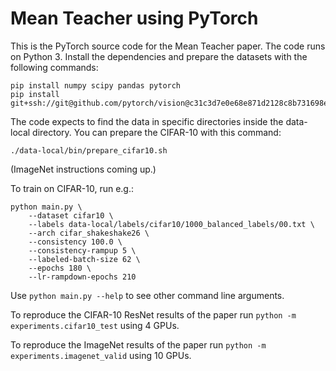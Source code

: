 # Mean Teacher using PyTorch

This is the PyTorch source code for the Mean Teacher paper. The code runs on Python 3. Install the dependencies and prepare the datasets with the following commands:

```
pip install numpy scipy pandas pytorch
pip install git+ssh://git@github.com/pytorch/vision@c31c3d7e0e68e871d2128c8b731698ed3b11b119
```

The code expects to find the data in specific directories inside the data-local directory. You can prepare the CIFAR-10 with this command:

```
./data-local/bin/prepare_cifar10.sh
```

(ImageNet instructions coming up.)

To train on CIFAR-10, run e.g.:

```
python main.py \
    --dataset cifar10 \
    --labels data-local/labels/cifar10/1000_balanced_labels/00.txt \
    --arch cifar_shakeshake26 \
    --consistency 100.0 \
    --consistency-rampup 5 \
    --labeled-batch-size 62 \
    --epochs 180 \
    --lr-rampdown-epochs 210
```

Use `python main.py --help` to see other command line arguments.

To reproduce the CIFAR-10 ResNet results of the paper run `python -m experiments.cifar10_test` using 4 GPUs.

To reproduce the ImageNet results of the paper run `python -m experiments.imagenet_valid` using 10 GPUs.

